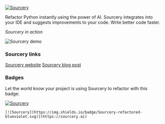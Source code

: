 [![Sourcery](https://img.shields.io/badge/Sourcery-refactored-blueviolet.svg)](https://sourcery.ai)

Refactor Python instantly using the power of AI. Sourcery integrates into your IDE and suggests improvements to your code. Write better code faster.

*Sourcery in action*

![Sourcery demo](sourcery-demo.gif)

### Sourcery links
[Sourcery website](https://sourcery.ai)
[Sourcery blog post](https://sourcery.ai/blog/introducing-sourcery/)

### Badges
Let the world know your project is using Sourcery to refactor with this badge:

[![Sourcery](https://img.shields.io/badge/Sourcery-refactored-blueviolet.svg)](https://sourcery.ai)

    [![Sourcery](https://img.shields.io/badge/Sourcery-refactored-blueviolet.svg)](https://sourcery.ai)

